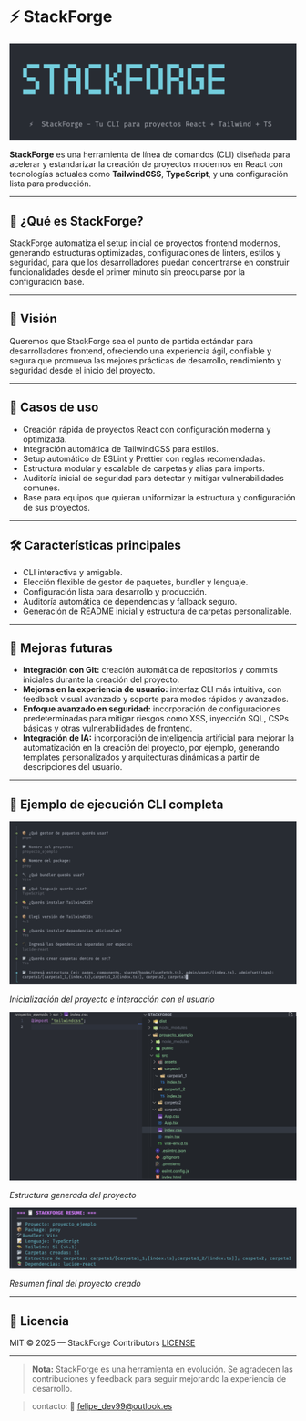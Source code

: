 # ⚡ StackForge

![Logo y bienvenida de StackForge CLI](./docs/STACKFORGE_LOGO.png)



**StackForge** es una herramienta de línea de comandos (CLI) diseñada para acelerar y estandarizar la creación de proyectos modernos en React con tecnologías actuales como **TailwindCSS**, **TypeScript**, y una configuración lista para producción.

---

## 🌟 ¿Qué es StackForge?

StackForge automatiza el setup inicial de proyectos frontend modernos, generando estructuras optimizadas, configuraciones de linters, estilos y seguridad, para que los desarrolladores puedan concentrarse en construir funcionalidades desde el primer minuto sin preocuparse por la configuración base.

---

## 🎯 Visión

Queremos que StackForge sea el punto de partida estándar para desarrolladores frontend, ofreciendo una experiencia ágil, confiable y segura que promueva las mejores prácticas de desarrollo, rendimiento y seguridad desde el inicio del proyecto.

---

## 🚀 Casos de uso

- Creación rápida de proyectos React con configuración moderna y optimizada.
- Integración automática de TailwindCSS para estilos.
- Setup automático de ESLint y Prettier con reglas recomendadas.
- Estructura modular y escalable de carpetas y alias para imports.
- Auditoría inicial de seguridad para detectar y mitigar vulnerabilidades comunes.
- Base para equipos que quieran uniformizar la estructura y configuración de sus proyectos.

---

## 🛠️ Características principales

- CLI interactiva y amigable.
- Elección flexible de gestor de paquetes, bundler y lenguaje.
- Configuración lista para desarrollo y producción.
- Auditoría automática de dependencias y fallback seguro.
- Generación de README inicial y estructura de carpetas personalizable.

---

## 🔮 Mejoras futuras

- **Integración con Git:** creación automática de repositorios y commits iniciales durante la creación del proyecto.
- **Mejoras en la experiencia de usuario:** interfaz CLI más intuitiva, con feedback visual avanzado y soporte para modos rápidos y avanzados.
- **Enfoque avanzado en seguridad:** incorporación de configuraciones predeterminadas para mitigar riesgos como XSS, inyección SQL, CSPs básicas y otras vulnerabilidades de frontend.
- **Integración de IA:** incorporación de inteligencia artificial para mejorar la automatización en la creación del proyecto, por ejemplo, generando templates personalizados y arquitecturas dinámicas a partir de descripciones del usuario.

---


## 📸 Ejemplo de ejecución CLI completa



![Inicialización del proyecto e interacción con el usuario](./docs/StackForge_init.png)

*Inicialización del proyecto e interacción con el usuario*

![Estructura generada del proyecto](./docs/StackForge_proyecto.png)

*Estructura generada del proyecto*

![Resumen final del proyecto creado](./docs/StackForge_resume.png)

*Resumen final del proyecto creado*

---

## 📄 Licencia

MIT © 2025 — StackForge Contributors [LICENSE](./LICENSE)

---

> **Nota:** StackForge es una herramienta en evolución. Se agradecen las contribuciones y feedback para seguir mejorando la experiencia de desarrollo.

> contacto: 📩 felipe_dev99@outlook.es
